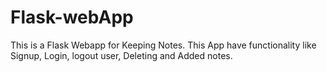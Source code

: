 # Flask-webApp
This is a Flask Webapp for Keeping Notes. This App have functionality like Signup, Login, logout user, Deleting and Added notes.
